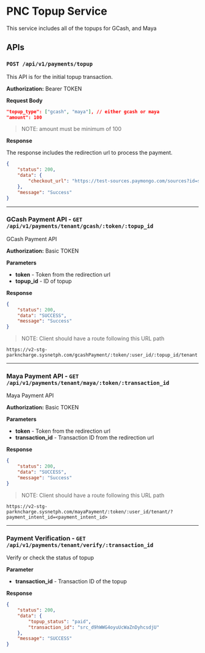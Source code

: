 # PNC Topup Service

This service includes all of the topups for GCash, and Maya

## APIs

### `POST /api/v1/payments/topup`

This API is for the initial topup transaction.

**Authorization:** Bearer TOKEN

**Request Body**

```json
"topup_type": ["gcash", "maya"], // either gcash or maya
"amount": 100
```

> NOTE: amount must be minimum of 100

**Response**

The response includes the redirection url to process the payment.

```json
{
	"status": 200,
	"data": {
		"checkout_url": "https://test-sources.paymongo.com/sources?id=src_JwZXkcfngyRdBMU72RfCH3D9"
	},
	"message": "Success"
}
```

---

### GCash Payment API - `GET /api/v1/payments/tenant/gcash/:token/:topup_id`

GCash Payment API

**Authorization:** Basic TOKEN

**Parameters**

- **token** - Token from the redirection url
- **topup_id** - ID of topup

**Response**

```json
{
	"status": 200,
	"data": "SUCCESS",
	"message": "Success"
}
```

> NOTE: Client should have a route following this URL path

`https://v2-stg-parkncharge.sysnetph.com/gcashPayment/:token/:user_id/:topup_id/tenant`

---

### Maya Payment API - `GET /api/v1/payments/tenant/maya/:token/:transaction_id`

Maya Payment API

**Authorization:** Basic TOKEN

**Parameters**

- **token** - Token from the redirection url
- **transaction_id** - Transaction ID from the redirection url

**Response**

```json
{
	"status": 200,
	"data": "SUCCESS",
	"message": "Success"
}
```

> NOTE: Client should have a route following this URL path

`https://v2-stg-parkncharge.sysnetph.com/mayaPayment/:token/:user_id/tenant/?payment_intent_id=<payment_intent_id>`

---

### Payment Verification - `GET /api/v1/payments/tenant/verify/:transaction_id`

Verify or check the status of topup

**Parameter**

- **transaction_id** - Transaction ID of the topup

**Response**

```json
{
	"status": 200,
	"data": {
		"topup_status": "paid",
		"transaction_id": "src_d9hWWG4oyuUcWaZnDyhcsdjU"
	},
	"message": "SUCCESS"
}
```
